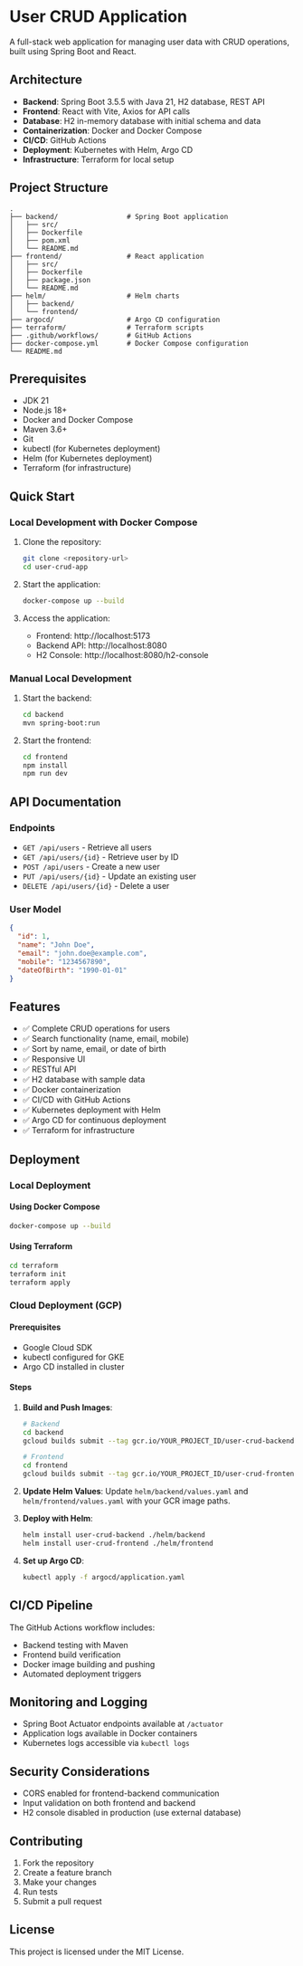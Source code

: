 # User CRUD Application

A full-stack web application for managing user data with CRUD operations, built using Spring Boot and React.

## Architecture

- **Backend**: Spring Boot 3.5.5 with Java 21, H2 database, REST API
- **Frontend**: React with Vite, Axios for API calls
- **Database**: H2 in-memory database with initial schema and data
- **Containerization**: Docker and Docker Compose
- **CI/CD**: GitHub Actions
- **Deployment**: Kubernetes with Helm, Argo CD
- **Infrastructure**: Terraform for local setup

## Project Structure

```
.
├── backend/                 # Spring Boot application
│   ├── src/
│   ├── Dockerfile
│   ├── pom.xml
│   └── README.md
├── frontend/                # React application
│   ├── src/
│   ├── Dockerfile
│   ├── package.json
│   └── README.md
├── helm/                    # Helm charts
│   ├── backend/
│   └── frontend/
├── argocd/                  # Argo CD configuration
├── terraform/               # Terraform scripts
├── .github/workflows/       # GitHub Actions
├── docker-compose.yml       # Docker Compose configuration
└── README.md
```

## Prerequisites

- JDK 21
- Node.js 18+
- Docker and Docker Compose
- Maven 3.6+
- Git
- kubectl (for Kubernetes deployment)
- Helm (for Kubernetes deployment)
- Terraform (for infrastructure)

## Quick Start

### Local Development with Docker Compose

1. Clone the repository:
   ```bash
   git clone <repository-url>
   cd user-crud-app
   ```

2. Start the application:
   ```bash
   docker-compose up --build
   ```

3. Access the application:
   - Frontend: http://localhost:5173
   - Backend API: http://localhost:8080
   - H2 Console: http://localhost:8080/h2-console

### Manual Local Development

1. Start the backend:
   ```bash
   cd backend
   mvn spring-boot:run
   ```

2. Start the frontend:
   ```bash
   cd frontend
   npm install
   npm run dev
   ```

## API Documentation

### Endpoints

- `GET /api/users` - Retrieve all users
- `GET /api/users/{id}` - Retrieve user by ID
- `POST /api/users` - Create a new user
- `PUT /api/users/{id}` - Update an existing user
- `DELETE /api/users/{id}` - Delete a user

### User Model

```json
{
  "id": 1,
  "name": "John Doe",
  "email": "john.doe@example.com",
  "mobile": "1234567890",
  "dateOfBirth": "1990-01-01"
}
```

## Features

- ✅ Complete CRUD operations for users
- ✅ Search functionality (name, email, mobile)
- ✅ Sort by name, email, or date of birth
- ✅ Responsive UI
- ✅ RESTful API
- ✅ H2 database with sample data
- ✅ Docker containerization
- ✅ CI/CD with GitHub Actions
- ✅ Kubernetes deployment with Helm
- ✅ Argo CD for continuous deployment
- ✅ Terraform for infrastructure

## Deployment

### Local Deployment

#### Using Docker Compose
```bash
docker-compose up --build
```

#### Using Terraform
```bash
cd terraform
terraform init
terraform apply
```

### Cloud Deployment (GCP)

#### Prerequisites
- Google Cloud SDK
- kubectl configured for GKE
- Argo CD installed in cluster

#### Steps

1. **Build and Push Images**:
   ```bash
   # Backend
   cd backend
   gcloud builds submit --tag gcr.io/YOUR_PROJECT_ID/user-crud-backend .

   # Frontend
   cd frontend
   gcloud builds submit --tag gcr.io/YOUR_PROJECT_ID/user-crud-frontend .
   ```

2. **Update Helm Values**:
   Update `helm/backend/values.yaml` and `helm/frontend/values.yaml` with your GCR image paths.

3. **Deploy with Helm**:
   ```bash
   helm install user-crud-backend ./helm/backend
   helm install user-crud-frontend ./helm/frontend
   ```

4. **Set up Argo CD**:
   ```bash
   kubectl apply -f argocd/application.yaml
   ```

## CI/CD Pipeline

The GitHub Actions workflow includes:
- Backend testing with Maven
- Frontend build verification
- Docker image building and pushing
- Automated deployment triggers

## Monitoring and Logging

- Spring Boot Actuator endpoints available at `/actuator`
- Application logs available in Docker containers
- Kubernetes logs accessible via `kubectl logs`

## Security Considerations

- CORS enabled for frontend-backend communication
- Input validation on both frontend and backend
- H2 console disabled in production (use external database)

## Contributing

1. Fork the repository
2. Create a feature branch
3. Make your changes
4. Run tests
5. Submit a pull request

## License

This project is licensed under the MIT License.